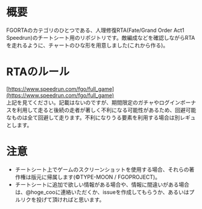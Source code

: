 # 概要
FGORTAのカテゴリのひとつである、人理修復RTA(Fate/Grand Order Act1 Speedrun)のチートシート用のリポジトリです。敵編成などを確認しながらRTAを走れるように、チャートのひな形を用意しました(これから作る)。  
# RTAのルール
[https://www.speedrun.com/fgo/full_game](https://www.speedrun.com/fgo/full_game)  
上記を見てください。記載はないのですが、期間限定のガチャやログインボーナスを利用して走ると後続の走者が著しく不利になる可能性があるため、回避可能なものは全て回避して走ります。不利になりうる要素を利用する場合は別レギュとします。
# 注意
- チートシート上でゲームのスクリーンショットを使用する場合、それらの著作権は版元に帰属します(©TYPE-MOON / FGOPROJECT)。
- チートシートに追加で欲しい情報がある場合や、情報に間違いがある場合は、@hoge_cooに連絡いただくか、issueを作成してもらうか、あるいはプルリクを投げて頂ければと思います。